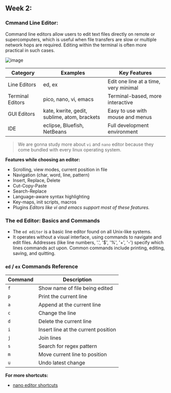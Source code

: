 ## Week 2:

### Cmmand Line Editor:
Command line editors allow users to edit text files directly on remote or supercomputers, which is useful when file transfers are slow or multiple network hops are required. Editing within the terminal is often more practical in such cases.

![image](https://github.com/user-attachments/assets/35df32e5-f3c4-4f4b-bf14-5feb44f53ffe)

| Category         | Examples                                     | Key Features                          |
| ---------------- | -------------------------------------------- | ------------------------------------- |
| Line Editors     | ed, ex                                       | Edit one line at a time, very minimal |
| Terminal Editors | pico, nano, vi, emacs                        | Terminal-based, more interactive      |
| GUI Editors      | kate, kwrite, gedit, sublime, atom, brackets | Easy to use with mouse and menus      |
| IDE              | eclipse, Bluefish, NetBeans                  | Full development environment          |

> We are gonna study more about `vi` and `nano` editor because they come bundled with every linux operating system.

**Features while choosing an editor:**
- Scrolling, view modes, current position in file
- Navigation (char, word, line, pattern)
- Insert, Replace, Delete
- Cut-Copy-Paste
- Search-Replace
- Language-aware syntax highlighting
- Key-maps, init scripts, macros
- Plugins
_Editors like vi and emacs support most of these features._


### The ed Editor: Basics and Commands
- The `ed editor` is a basic line editor found on all Unix-like systems.
- It operates without a visual interface, using commands to navigate and edit files. Addresses (like line numbers, '.', '$', '%', '+', '-') specify which lines commands act upon. Common commands include printing, editing, saving, and quitting.

### `ed` / `ex` Commands Reference

| Command | Description                           |
|---------|---------------------------------------|
| `f`     | Show name of file being edited        |
| `p`     | Print the current line                |
| `a`     | Append at the current line            |
| `c`     | Change the line                       |
| `d`     | Delete the current line               |
| `i`     | Insert line at the current position   |
| `j`     | Join lines                            |
| `s`     | Search for regex pattern              |
| `m`     | Move current line to position         |
| `u`     | Undo latest change                    |

**For more shortcuts:**
- [nano editor shortcuts](https://github.com/alokg-812/IIT-Madras/blob/main/SystemCommands/Week2/nanoEdShortcuts.md)
